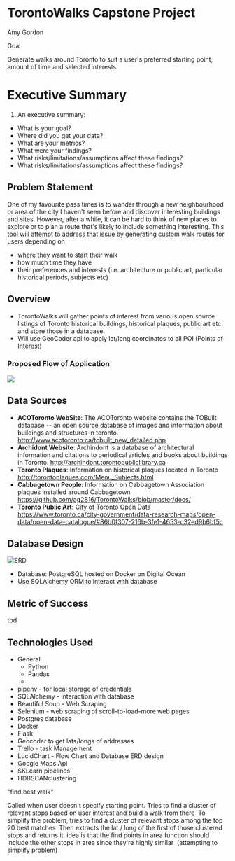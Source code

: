 # **TorontoWalks Capstone Project**

Amy Gordon

Goal

Generate walks around Toronto to suit a user's preferred starting point, amount of time and selected interests

# Executive Summary

1. An executive summary:

- What is your goal?
- Where did you get your data?
- What are your metrics?
- What were your findings?
- What risks/limitations/assumptions affect these findings?
- What risks/limitations/assumptions affect these findings?

## Problem Statement

One of my favourite pass times is to wander through a new neighbourhood or area of the city I haven't seen before and discover interesting buildings and sites.  However, after a while, it can be hard to think of new places to explore or to plan a route that's likely to include something interesting.  This tool will attempt to address that issue by generating custom walk routes for users depending on

- where they want to start their walk
- how much time they have
- their preferences and interests (i.e. architecture or public art, particular historical periods, subjects etc)

## Overview

- TorontoWalks will gather points of interest from various open source listings of Toronto historical buildings, historical plaques, public art etc and store those in a database.  
- Will use GeoCoder api to apply lat/long coordinates to all POI (Points of Interest)



### Proposed Flow of Application

![](C:\Users\blahjays\Documents\GitHubCode\Personal_Public\BuildingStyleClassifier\docs\TorontoWalks_Flow.png)

## Data Sources

- **ACOToronto WebSite**: The ACOToronto website contains the TOBuilt database -- an open source database of images and information about buildings and structures in toronto.
  http://www.acotoronto.ca/tobuilt_new_detailed.php
- **Archidont Website**: Archindont is a database of architectural information and citations to periodical articles and books about buildings in Toronto.  http://archindont.torontopubliclibrary.ca
- **Toronto Plaques**: Information on historical plaques located in Toronto http://torontoplaques.com/Menu_Subjects.html
- **Cabbagetown People**: Information on Cabbagetown Association plaques installed around Cabbagetown https://github.com/ag2816/TorontoWalks/blob/master/docs/
- **Toronto Public Art**: City of Toronto Open Data https://www.toronto.ca/city-government/data-research-maps/open-data/open-data-catalogue/#86b0f307-216b-3fe1-4653-c32ed9b6bf5c

## Database Design

![ERD](C:\Users\blahjays\Documents\GitHubCode\Personal_Public\BuildingStyleClassifier\docs\TorontoWalks_ERD.png)

* Database: PostgreSQL hosted on Docker on Digital Ocean
* Use SQLAlchemy ORM to interact with database

## Metric of Success

tbd

## Technologies Used

- General
  - Python
  - Pandas
  - 
- pipenv - for local storage of credentials
- SQLAlchemy - interaction with database
- Beautiful Soup - Web Scraping
- Selenium - web scraping of scroll-to-load-more web pages
- Postgres database
- Docker 
- Flask 
- Geocoder to get lats/longs of addresses
- Trello - task Management
- LucidChart - Flow Chart and Database ERD design
- Google Maps Api
- SKLearn pipelines
- HDBSCANclustering



"find best walk"

Called when user doesn't specify starting point.  Tries to find a cluster of relevant stops based on user interest and build a walk from there
​    To simplify the problem, tries to find a cluster of relevant stops among the top 20 best matches
​    Then extracts the lat / long of the first of those clustered stops and returns it.  idea is that the find points in area function should include the other stops in area since they're highly similar
​    (attempting to simplify problem)